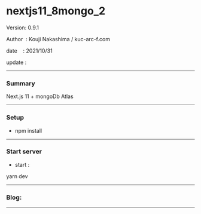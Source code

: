 ﻿# nextjs11_8mongo_2

 Version: 0.9.1

 Author  : Kouji Nakashima / kuc-arc-f.com

 date    : 2021/10/31

 update  : 

***
### Summary

Next.js 11 + mongoDb Atlas

***
### Setup

* npm install

***
### Start server
* start :

yarn dev

***
### Blog:


***

